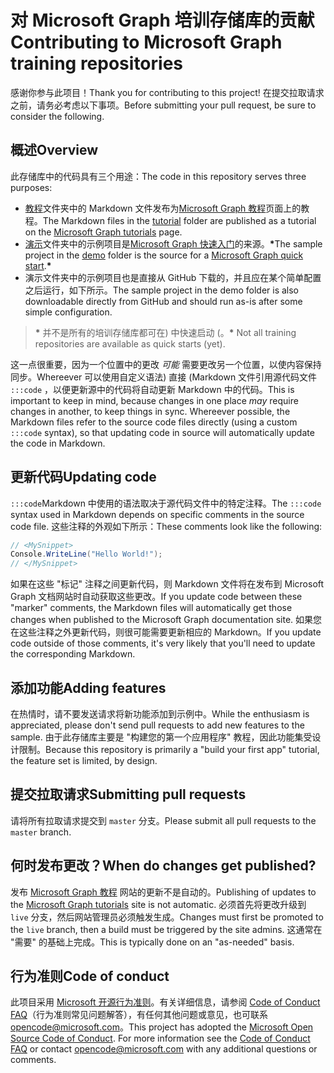 # <a name="contributing-to-microsoft-graph-training-repositories"></a><span data-ttu-id="db341-101">对 Microsoft Graph 培训存储库的贡献</span><span class="sxs-lookup"><span data-stu-id="db341-101">Contributing to Microsoft Graph training repositories</span></span>

<span data-ttu-id="db341-102">感谢你参与此项目！</span><span class="sxs-lookup"><span data-stu-id="db341-102">Thank you for contributing to this project!</span></span> <span data-ttu-id="db341-103">在提交拉取请求之前，请务必考虑以下事项。</span><span class="sxs-lookup"><span data-stu-id="db341-103">Before submitting your pull request, be sure to consider the following.</span></span>

## <a name="overview"></a><span data-ttu-id="db341-104">概述</span><span class="sxs-lookup"><span data-stu-id="db341-104">Overview</span></span>

<span data-ttu-id="db341-105">此存储库中的代码具有三个用途：</span><span class="sxs-lookup"><span data-stu-id="db341-105">The code in this repository serves three purposes:</span></span>

- <span data-ttu-id="db341-106">[教程](/tutorial)文件夹中的 Markdown 文件发布为[Microsoft Graph 教程](https://docs.microsoft.com/graph/tutorials)页面上的教程。</span><span class="sxs-lookup"><span data-stu-id="db341-106">The Markdown files in the [tutorial](/tutorial) folder are published as a tutorial on the [Microsoft Graph tutorials](https://docs.microsoft.com/graph/tutorials) page.</span></span>
- <span data-ttu-id="db341-107">[演示](/demo)文件夹中的示例项目是[Microsoft Graph 快速入门](https://developer.microsoft.com/graph/quick-start)的来源。**\***</span><span class="sxs-lookup"><span data-stu-id="db341-107">The sample project in the [demo](/demo) folder is the source for a [Microsoft Graph quick start](https://developer.microsoft.com/graph/quick-start).**\***</span></span>
- <span data-ttu-id="db341-108">演示文件夹中的示例项目也是直接从 GitHub 下载的，并且应在某个简单配置之后运行，如下所示。</span><span class="sxs-lookup"><span data-stu-id="db341-108">The sample project in the demo folder is also downloadable directly from GitHub and should run as-is after some simple configuration.</span></span>

> <span data-ttu-id="db341-109">**\*** 并不是所有的培训存储库都可在) 中快速启动 (。</span><span class="sxs-lookup"><span data-stu-id="db341-109">**\*** Not all training repositories are available as quick starts (yet).</span></span>

<span data-ttu-id="db341-110">这一点很重要，因为一个位置中的更改 *可能* 需要更改另一个位置，以使内容保持同步。Whereever 可以使用自定义语法) 直接 (Markdown 文件引用源代码文件 `:::code` ，以便更新源中的代码将自动更新 Markdown 中的代码。</span><span class="sxs-lookup"><span data-stu-id="db341-110">This is important to keep in mind, because changes in one place *may* require changes in another, to keep things in sync. Whereever possible, the Markdown files refer to the source code files directly (using a custom `:::code` syntax), so that updating code in source will automatically update the code in Markdown.</span></span>

## <a name="updating-code"></a><span data-ttu-id="db341-111">更新代码</span><span class="sxs-lookup"><span data-stu-id="db341-111">Updating code</span></span>

<span data-ttu-id="db341-112">`:::code`Markdown 中使用的语法取决于源代码文件中的特定注释。</span><span class="sxs-lookup"><span data-stu-id="db341-112">The `:::code` syntax used in Markdown depends on specific comments in the source code file.</span></span> <span data-ttu-id="db341-113">这些注释的外观如下所示：</span><span class="sxs-lookup"><span data-stu-id="db341-113">These comments look like the following:</span></span>

```csharp
// <MySnippet>
Console.WriteLine("Hello World!");
// </MySnippet>
```

<span data-ttu-id="db341-114">如果在这些 "标记" 注释之间更新代码，则 Markdown 文件将在发布到 Microsoft Graph 文档网站时自动获取这些更改。</span><span class="sxs-lookup"><span data-stu-id="db341-114">If you update code between these "marker" comments, the Markdown files will automatically get those changes when published to the Microsoft Graph documentation site.</span></span> <span data-ttu-id="db341-115">如果您在这些注释之外更新代码，则很可能需要更新相应的 Markdown。</span><span class="sxs-lookup"><span data-stu-id="db341-115">If you update code outside of those comments, it's very likely that you'll need to update the corresponding Markdown.</span></span>

## <a name="adding-features"></a><span data-ttu-id="db341-116">添加功能</span><span class="sxs-lookup"><span data-stu-id="db341-116">Adding features</span></span>

<span data-ttu-id="db341-117">在热情时，请不要发送请求将新功能添加到示例中。</span><span class="sxs-lookup"><span data-stu-id="db341-117">While the enthusiasm is appreciated, please don't send pull requests to add new features to the sample.</span></span> <span data-ttu-id="db341-118">由于此存储库主要是 "构建您的第一个应用程序" 教程，因此功能集受设计限制。</span><span class="sxs-lookup"><span data-stu-id="db341-118">Because this repository is primarily a "build your first app" tutorial, the feature set is limited, by design.</span></span>

## <a name="submitting-pull-requests"></a><span data-ttu-id="db341-119">提交拉取请求</span><span class="sxs-lookup"><span data-stu-id="db341-119">Submitting pull requests</span></span>

<span data-ttu-id="db341-120">请将所有拉取请求提交到 `master` 分支。</span><span class="sxs-lookup"><span data-stu-id="db341-120">Please submit all pull requests to the `master` branch.</span></span>

## <a name="when-do-changes-get-published"></a><span data-ttu-id="db341-121">何时发布更改？</span><span class="sxs-lookup"><span data-stu-id="db341-121">When do changes get published?</span></span>

<span data-ttu-id="db341-122">发布 [Microsoft Graph 教程](https://docs.microsoft.com/graph/tutorials) 网站的更新不是自动的。</span><span class="sxs-lookup"><span data-stu-id="db341-122">Publishing of updates to the [Microsoft Graph tutorials](https://docs.microsoft.com/graph/tutorials) site is not automatic.</span></span> <span data-ttu-id="db341-123">必须首先将更改升级到 `live` 分支，然后网站管理员必须触发生成。</span><span class="sxs-lookup"><span data-stu-id="db341-123">Changes must first be promoted to the `live` branch, then a build must be triggered by the site admins.</span></span> <span data-ttu-id="db341-124">这通常在 "需要" 的基础上完成。</span><span class="sxs-lookup"><span data-stu-id="db341-124">This is typically done on an "as-needed" basis.</span></span>

## <a name="code-of-conduct"></a><span data-ttu-id="db341-125">行为准则</span><span class="sxs-lookup"><span data-stu-id="db341-125">Code of conduct</span></span>

<span data-ttu-id="db341-p106">此项目采用 [Microsoft 开源行为准则](https://opensource.microsoft.com/codeofconduct/)。有关详细信息，请参阅 [Code of Conduct FAQ](https://opensource.microsoft.com/codeofconduct/faq/)（行为准则常见问题解答），有任何其他问题或意见，也可联系 [opencode@microsoft.com](mailto:opencode@microsoft.com)。</span><span class="sxs-lookup"><span data-stu-id="db341-p106">This project has adopted the [Microsoft Open Source Code of Conduct](https://opensource.microsoft.com/codeofconduct/). For more information see the [Code of Conduct FAQ](https://opensource.microsoft.com/codeofconduct/faq/) or contact [opencode@microsoft.com](mailto:opencode@microsoft.com) with any additional questions or comments.</span></span>
